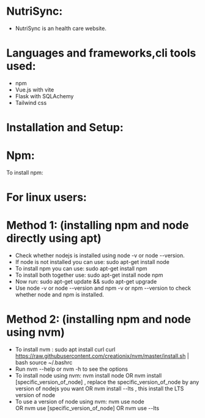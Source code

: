 # NutriSync:
- NutriSync is an health care website.

# Languages and frameworks,cli tools used:
- npm
- Vue.js with vite
- Flask with SQLAchemy
-  Tailwind css

# Installation and Setup:

# Npm:
To install npm:

# For linux users:

# Method 1: (installing npm and node directly using apt)
- Check whether nodejs is installed using node -v or node --version.
- If node is not installed you can use:
     sudo apt-get install node 
- To install npm you can use:
     sudo apt-get install npm
- To install both together use:
     sudo apt-get install node npm
- Now run:
     sudo apt-get update && sudo apt-get upgrade 
- Use node -v or node --version and npm -v or npm --version to check whether node and npm is installed.

# Method 2: (installing npm and node using nvm)
- To install nvm :
     sudo apt install curl 
     curl https://raw.githubusercontent.com/creationix/nvm/master/install.sh | bash 
     source ~/.bashrc 
- Run nvm --help or nvm -h to see the options
- To install node using nvm:
        nvm install node
             OR
        nvm install [specific_version_of_node]     , replace the specific_version_of_node by any version of nodejs you want
             OR
        nvm install --lts        , this install the LTS version of node
- To use a version of node using nvm:
        nvm use node     
            OR
        nvm use [specific_version_of_node]
            OR
        nvm use --lts



